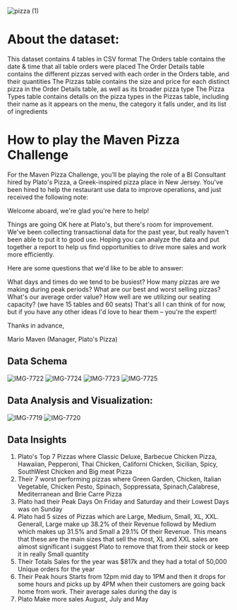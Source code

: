 ![pizza (1)](https://user-images.githubusercontent.com/41531796/198908233-651d13fd-b894-4a22-9b0f-3b0ba672fb39.jpg)
# About the dataset:
This dataset contains 4 tables in CSV format
The Orders table contains the date & time that all table orders were placed
The Order Details table contains the different pizzas served with each order in the Orders table, and their quantities
The Pizzas table contains the size and price for each distinct pizza in the Order Details table, as well as its broader pizza type
The Pizza Types table contains details on the pizza types in the Pizzas table, including their name as it appears on the menu, the category it falls under, and its list of ingredients


# How to play the Maven Pizza Challenge
For the Maven Pizza Challenge, you’ll be playing the role of a BI Consultant hired by Plato's Pizza, a Greek-inspired pizza place in New Jersey. You've been hired to help the restaurant use data to improve operations, and just received the following note:

Welcome aboard, we're glad you're here to help!

Things are going OK here at Plato's, but there's room for improvement. We've been collecting transactional data for the past year, but really haven't been able to put it to good use. Hoping you can analyze the data and put together a report to help us find opportunities to drive more sales and work more efficiently.

Here are some questions that we'd like to be able to answer:

What days and times do we tend to be busiest?
How many pizzas are we making during peak periods?
What are our best and worst selling pizzas?
What's our average order value?
How well are we utilizing our seating capacity? (we have 15 tables and 60 seats)
That's all I can think of for now, but if you have any other ideas I'd love to hear them – you're the expert!

Thanks in advance,

Mario Maven (Manager, Plato's Pizza)

## Data Schema
![IMG-7722](https://user-images.githubusercontent.com/41531796/199361510-e00da2c2-8a15-4001-93d0-a27305243cf2.jpg)
![IMG-7724](https://user-images.githubusercontent.com/41531796/199361531-dc859f89-ba43-46fb-95ad-8642acba7369.jpg)
![IMG-7723](https://user-images.githubusercontent.com/41531796/199361536-eccaa65b-2970-46c0-b9d2-34ff6bd93556.jpg)
![IMG-7725](https://user-images.githubusercontent.com/41531796/199361541-d652f480-e75f-427a-a0f7-c98492625abc.PNG)

## Data Analysis and Visualization:
![IMG-7719](https://user-images.githubusercontent.com/41531796/199361424-98b0b106-fd9a-4a70-a2f7-9eafd9ddce56.jpg)
![IMG-7720](https://user-images.githubusercontent.com/41531796/199361437-f9615998-f01c-4b05-a3c9-acf6000ad048.jpg)
 
## Data Insights  
1. Plato's Top 7 Pizzas where Classic Deluxe, Barbecue Chicken Pizza, Hawaiian, Pepperoni, Thai Chicken, Californi Chicken, Sicilian, Spicy, SouthWest Chicken and Big meat Pizza
2. Their 7 worst performing pizzas where Green Garden, Chicken, Italian Vegetable, Chicken Pesto, Spinach, Soppressata, Spinach,Calabrese, Mediterranean and Brie Carre Pizza
3. Plato had their Peak Days On Friday and Saturday and their Lowest Days was on Sunday
4. Plato had 5 sizes of Pizzas which are Large, Medium, Small, XL, XXL. Generall, Large make up 38.2% of their Revenue followd by Medium which makes up 31.5% and Small a 29.1% Of their Revenue. This means that these are the main sizes that sell the most, XL and XXL sales are almost significant i suggest Plato to remove that from their stock or keep it in really Small quantity
5. Their Totals Sales for the year was $817k and they had a total of 50,000 Unique orders for the year
6. Their Peak hours Starts from 12pm mid day to 1PM and then it drops for some hours and picks up by 4PM when their customers are going back home from work. Their average sales during the day is 
7. Plato Make more sales August, July and May
